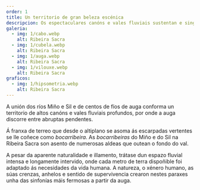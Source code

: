 ```yaml
---
order: 1
title: Un territorio de gran beleza escénica
descripcion: Os espectaculares canóns e vales fluviais sustentan e singularizan a paisaxe da auga da Ribeira Sacra. Os profundos, espectaculares e sucesivos anllos son o seu emblema.
galeria:
  - img: 1/cabo.webp
    alt: Ribeira Sacra
  - img: 1/cubela.webp
    alt: Ribeira Sacra
  - img: 1/auga.webp
    alt: Ribeira Sacra
  - img: 1/vilouxe.webp
    alt: Ribeira Sacra
graficos:
  - img: 1/hipsometria.webp
    alt: Ribeira Sacra
---
```


A unión dos ríos Miño e Sil e de centos de fíos de auga conforma un territorio de altos canóns e vales fluviais profundos, por onde a auga discorre entre abruptas pendentes.

Á franxa de terreo que desde o altiplano se asoma ás escarpadas vertentes se lle coñece como <em>bocarribeira</em>. As <em>bocarribeiras</em> do Miño e do Sil na Ribeira Sacra son asento de numerosas aldeas que outean o fondo do val.

A pesar da aparente naturalidade e illamento, trátase dun espazo fluvial intensa e longamente intervido, onde cada metro de terra dispoñible foi adaptado ás necesidades da vida humana. A natureza, o xénero humano, as súas crenzas, anhelos e sentido de supervivencia crearon nestes paraxes unha das sinfonías máis fermosas a partir da auga.
